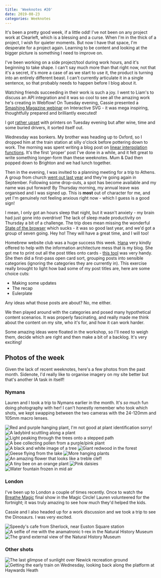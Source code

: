 ```yaml
---
title: 'Weeknotes #20'
date: 2019-08-23
categories: Weeknotes
---
```


It's been a pretty good week, if a little odd! I've not been on any project work at Clearleft, which is a blessing and a curse. When I'm in the thick of a project, I wish for quieter moments. But now I have that space, I'm desperate for a project again. Learning to be content and looking at the bigger picture is something I need to improve on.

I've been working on a side project/tool during work hours, and it's beginning to take shape. I can't say much more than that right now, not that it's a secret, it's more a case of as we start to use it, the product is turning into an entirely different beast. I can't currently articulate it in a single sentence, so that probably needs to happen before I blog about it.

Watching friends succeeding in their work is such a joy. I went to Liam's to discuss an API integration and it was so cool to see all the amazing work he's creating in Webflow! On Tuesday evening, Cassie presented a [Smashing Magazine webinar](https://www.smashingmagazine.com/smashing-tv/interactive-web-animation-with-svg/) on Interactive SVG - it was mega inspiring, thoughtfully prepared and brilliantly executed!

I got [rather upset](https://twitter.com/trysmudford/status/1163897455781523456) with printers on Tuesday evening but after wine, time and some buried drivers, it sorted itself out.

Wednesday was bonkers. My brother was heading up to Oxford, so I dropped him at the train station at silly o'clock before pottering down to work. The morning was spent writing a blog post on [linear interpolation functions](/blog/linear-interpolation-functions). It's the first 'proper' post I've done in a while, and it felt great to write something longer-form than these weeknotes. Mum & Dad then popped down to Brighton and we had lunch together.

Then in the evening, I was invited to a planning meeting for a trip to Athens. A group from church [went out last year](https://uckfieldnews.com/kings-church-group-uckfield-helps-refugees-in-athens/) and they're going again in September. Following some drop-outs, a spot has become available and my name was put forward! By Thursday morning, my annual leave was organised and I was signed up. This is **most** out of character for me, and yet I'm genuinely not feeling anxious right now - which I guess is a good sign!

I mean, I only got an hours sleep that night, but it wasn't anxiety - my brain had just gone into overdrive! The lack of sleep made productivity on Thursday a bit of a challenge. The trip does mean missing the wonderful [State of the browser](https://2019.stateofthebrowser.com) which sucks - it was so good last year, and we'd got a group of seven going. Hey ho! They will have a great time, and I will too!

Homebrew website club was a huge success this week. [Hana](https://twitter.com/hana_stevenson) very kindly offered to help with the information architecture mess that is my blog. She got me to print out all the post titles onto cards - [this tool](http://card-sort.ignorethecode.net) was very handy. She then did a first-pass open card sort, grouping posts into sensible categories (ignoring the categories they are currently in). This exercise really brought to light how bad some of my post titles are, here are some choice cuts:

- Making some updates
- The recap
- Eulerplate

Any ideas what those posts are about? No, me either.

We then played around with the categories and posed many hypothetical content scenarios. It was properly fascinating, and really made me think about the content on my site, who it's for, and how it can work harder.

Some amazing ideas were floated in the workshop, so I'll need to weigh them, decide which are right and then make a bit of a backlog. It's very exciting!

## Photos of the week

Given the lack of recent weeknotes, here's a few photos from the past month. Sidenote, I'd really like to organise imagery on my site better but that's another IA task in itself!

### Nymans

Lauren and I took a trip to Nymans earlier in the month. It's _so_ much fun doing photography with her! I can't honestly remember who took which shots, we kept swapping between the two cameras with the 24-120mm and 105mm macro lenses.

![Red and purple hanging plant, I'm not good at plant identification sorry!](/images/blog/weeknotes-20-1.jpg)
![A ladybird scuttling along a plant](/images/blog/weeknotes-20-2.jpg)
![Light peaking through the trees onto a stepped path](/images/blog/weeknotes-20-3.jpg)
![A bee collecting pollen from a purple/pink plant](/images/blog/weeknotes-20-4.jpg)
![A black and white image of a tree](/images/blog/weeknotes-20-5.jpg)
![Giant redwood in the forest](/images/blog/weeknotes-20-6.jpg)
![Geese flying from the lake](/images/blog/weeknotes-20-7.jpg)
![More hanging plants](/images/blog/weeknotes-20-8.jpg)
![An amazing flower that looks like a treble clef!](/images/blog/weeknotes-20-9.jpg)
![A tiny bee on an orange plant](/images/blog/weeknotes-20-10.jpg)
![Pink daisies](/images/blog/weeknotes-20-11.jpg)
![Water fountain frozen in mid air](/images/blog/weeknotes-20-12.jpg)

### London

I've been up to London a couple of times recently. Once to watch the [Breathe Magic](http://breatheahr.org/breathe-magic/) final show in the Magic Circle! Lauren volunteered for the fortnight; it was truly amazing to see how much they'd helped the kids.

Cassie and I also headed up for a work discussion and we took a trip to see the Dinosaurs. I was very excited.

![Speedy's cafe from Sherlock, near Euston Square station](/images/blog/weeknotes-20-15.jpg)
![A selfie of me with the anamatronic t-rex in the Natural History Museum](/images/blog/weeknotes-20-16.jpg)
![The grand external view of the Natural History Museum](/images/blog/weeknotes-20-17.jpg)

### Other shots

![The last glimpse of sunlight over Newick recreation ground](/images/blog/weeknotes-20-13.jpg)
![Getting the early train on Wednesday, looking back along the platform at Haywards Heath](/images/blog/weeknotes-20-14.jpg)
